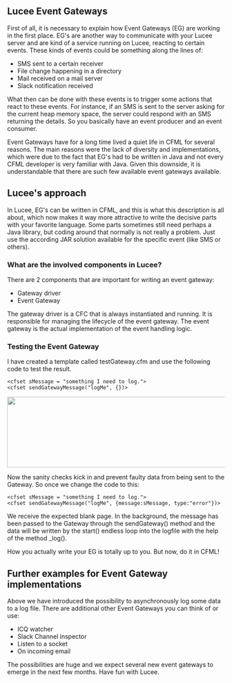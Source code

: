 <!--
{
  "title": "Event Gateways in Lucee",
  "id": "event-gateways-lucee",
  "related": [
    "function-sendgatewaymessage"
  ],
  "categories": [
    "gateways"
  ],
  "description": "EG's are another way how to communicate with your Lucee server and are kind of a service running on Lucee, reacting on certain events.",
  "keywords": [
    "Event Gateway",
    "Custom Gateway",
    "SMS",
    "File Change",
    "Mail Server",
    "Slack Notification",
    "Lucee"
  ]
}
-->
## Lucee Event Gateways

First of all, it is necessary to explain how Event Gateways (EG) are working in the first place. EG's are another way to communicate with your Lucee server and are kind of a service running on Lucee, reacting to certain events. These kinds of events could be something along the lines of:

* SMS sent to a certain receiver
* File change happening in a directory
* Mail received on a mail server
* Slack notification received

What then can be done with these events is to trigger some actions that react to these events. For instance, if an SMS is sent to the server asking for the current heap memory space, the server could respond with an SMS returning the details. So you basically have an event producer and an event consumer.

Event Gateways have for a long time lived a quiet life in CFML for several reasons. The main reasons were the lack of diversity and implementations, which were due to the fact that EG's had to be written in Java and not every CFML developer is very familiar with Java. Given this downside, it is understandable that there are such few available event gateways available.

## Lucee's approach

In Lucee, EG's can be written in CFML, and this is what this description is all about, which now makes it way more attractive to write the decisive parts with your favorite language. Some parts sometimes still need perhaps a Java library, but coding around that normally is not really a problem. Just use the according JAR solution available for the specific event (like SMS or others).

### What are the involved components in Lucee?

There are 2 components that are important for writing an event gateway:

* Gateway driver
* Event Gateway

The gateway driver is a CFC that is always instantiated and running. It is responsible for managing the lifecycle of the event gateway. The event gateway is the actual implementation of the event handling logic.

### Testing the Event Gateway

I have created a template called testGateway.cfm and use the following code to test the result.

```lucee
<cfset sMessage = "something I need to log.">
<cfset sendGatewayMessage("logMe", {})>
```

<img src="/uploads/default/original/1X/a127ee6bf8b4df77c6956ba2cada99ab4642e7ff.jpg" width="593" height="163">

Now the sanity checks kick in and prevent faulty data from being sent to the Gateway. So once we change the code to this:

```lucee
<cfset sMessage = "something I need to log.">
<cfset sendGatewayMessage("logMe", {message:sMessage, type:"error"})>
```

We receive the expected blank page. In the background, the message has been passed to the Gateway through the sendGateway() method and the data will be written by the start() endless loop into the logfile with the help of the method _log().

How you actually write your EG is totally up to you. But now, do it in CFML!

## Further examples for Event Gateway implementations

Above we have introduced the possibility to asynchronously log some data to a log file. There are additional other Event Gateways you can think of or use:

* ICQ watcher
* Slack Channel inspector
* Listen to a socket
* On incoming email

The possibilities are huge and we expect several new event gateways to emerge in the next few months. Have fun with Lucee.